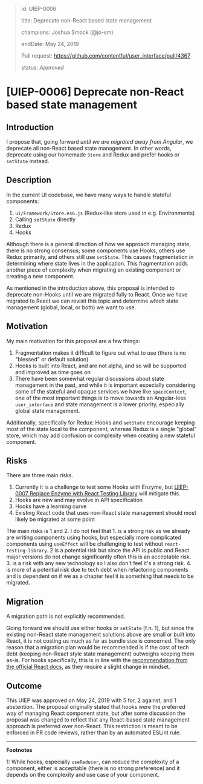 > id: UIEP-0006
>
> title: Deprecate non-React based state management
>
> champions: Joshua Smock (@jo-sm)
>
> endDate: May 24, 2019
>
> Pull request: https://github.com/contentful/user_interface/pull/4367
>
> status: *Approved*

# [UIEP-0006] Deprecate non-React based state management

## Introduction

I propose that, going forward _until we are migrated away from Angular_, we deprecate all non-React based state management. In other words, deprecate using our homemade `Store` and Redux and prefer hooks or `setState` instead.

## Description

In the current UI codebase, we have many ways to handle stateful components:

1. `ui/Framework/Store.es6.js` (Redux-like store used in e.g. Environments)
2. Calling `setState` directly
3. Redux
4. Hooks

Although there is a general direction of how we approach managing state, there is no strong consensus; some components use Hooks, others use Redux primarily, and others still use `setState`. This causes fragmentation in determining where state lives in the application. This fragmentation adds another piece of complexity when migrating an existing component or creating a new component.

As mentioned in the introduction above, this proposal is intended to deprecate non-Hooks until we are migrated fully to React. Once we have migrated to React we can revisit this topic and determine which state management (global, local, or both) we want to use.

## Motivation

My main motivation for this proposal are a few things:

1. Fragmentation makes it difficult to figure out what to use (there is no "blessed" or default solution)
2. Hooks is built into React, and are not alpha, and so will be supported and improved as time goes on
3. There have been somewhat regular discussions about state management in the past, and while it is important especially considering some of the stateful and opaque services we have like `spaceContext`, one of the most important things is to move towards an Angular-less `user_interface` and state management is a lower priority, especially global state management.

Additionally, specifically for Redux: Hooks and `setState` encourage keeping most of the state local to the component, whereas Redux is a single "global" store, which may add confusion or complexity when creating a new stateful component.

## Risks

There are three main risks.

1. Currently it is a challenge to test some Hooks with Enzyme, but [UIEP-0007 Replace Enzyme with React Testing Library][2] will mitigate this.
2. Hooks are new and may evolve in API specification
3. Hooks have a learning curve
4. Existing React code that uses non-React state management should most likely be migrated at some point

The main risks is 1 and 2. I do not feel that 1. is a strong risk as we already are writing components using hooks, but especially more complicated components using `useEffect` will be challenging to test without `react-testing-library`. 2 is a potential risk but since the API is public and React major versions do not change significantly often this is an acceptable risk. 3. is a risk with any new technology so I also don't feel it's a strong risk. 4. is more of a potential risk due to tech debt when refactoring components and is dependent on if we as a chapter feel it is something that needs to be migrated.

## Migration

A migration path is not explicitly recommended.

Going forward we should use either hooks or `setState` [f.n. 1], but since the existing non-React state management solutions above are small or built into React, it is not costing us much as far as bundle size is concerned. The only reason that a migration plan would be recommended is if the cost of tech debt (keeping non-React style state management) outweighs keeping them as-is. For hooks specifically, this is in line with the [recommendation from the official React docs][1], as they require a slight change in mindset.

## Outcome

This UIEP was approved on May 24, 2019 with 5 for, 2 against, and 1 abstention. The proposal originally stated that hooks were the preferred way of managing React component state, but after some discussion the proposal was changed to reflect that any React-based state management approach is preferred over non-React. This restriction is meant to be enforced in PR code reviews, rather than by an automated ESLint rule.

----

**Footnotes**

1: While hooks, especially `useReducer`, can reduce the complexity of a component, either is acceptable (there is no strong preference) and it depends on the complexity and use case of your component.

[1]: https://reactjs.org/docs/hooks-intro.html#gradual-adoption-strategy
[2]: https://github.com/contentful/user_interface/pull/4380
